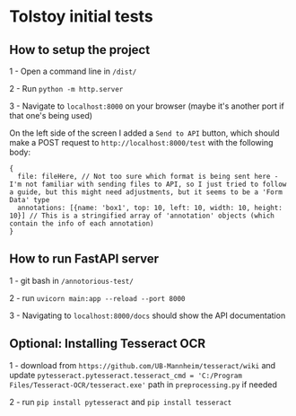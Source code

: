 # Tolstoy initial tests

## How to setup the project

1 - Open a command line in `/dist/`

2 - Run `python -m http.server`

3 - Navigate to `localhost:8000` on your browser (maybe it's another port if that one's being used)

On the left side of the screen I added a `Send to API` button, which should make a POST request to `http://localhost:8000/test` with the following body:

```
{
  file: fileHere, // Not too sure which format is being sent here - I'm not familiar with sending files to API, so I just tried to follow a guide, but this might need adjustments, but it seems to be a 'Form Data' type
  annotations: [{name: 'box1', top: 10, left: 10, width: 10, height: 10}] // This is a stringified array of 'annotation' objects (which contain the info of each annotation)
}
```

## How to run FastAPI server

1 - git bash in `/annotorious-test/`

2 - run `uvicorn main:app --reload --port 8000`

3 - Navigating to `localhost:8000/docs` should show the API documentation 

## Optional: Installing Tesseract OCR

1 - download from `https://github.com/UB-Mannheim/tesseract/wiki` and update `pytesseract.pytesseract.tesseract_cmd = 'C:/Program Files/Tesseract-OCR/tesseract.exe'` path in `preprocessing.py` if needed

2 - run `pip install pytesseract` and `pip install tesseract`